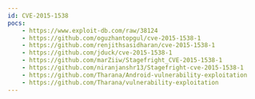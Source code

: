 ```yaml
---
id: CVE-2015-1538
pocs: 
    - https://www.exploit-db.com/raw/38124
    - https://github.com/oguzhantopgul/cve-2015-1538-1
    - https://github.com/renjithsasidharan/cve-2015-1538-1
    - https://github.com/jduck/cve-2015-1538-1
    - https://github.com/marZiiw/Stagefright_CVE-2015-1538-1
    - https://github.com/niranjanshr13/Stagefright-cve-2015-1538-1
    - https://github.com/Tharana/Android-vulnerability-exploitation
    - https://github.com/Tharana/vulnerability-exploitation
---
```

